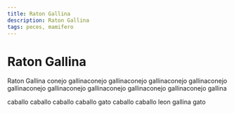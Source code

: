 ```yaml
---
title: Raton Gallina
description: Raton Gallina
tags: peces, mamifero
---
```


# Raton Gallina

Raton Gallina conejo gallinaconejo gallinaconejo gallinaconejo gallinaconejo gallinaconejo gallinaconejo gallinaconejo gallinaconejo gallinaconejo gallina

caballo caballo caballo caballo gato caballo caballo leon gallina gato